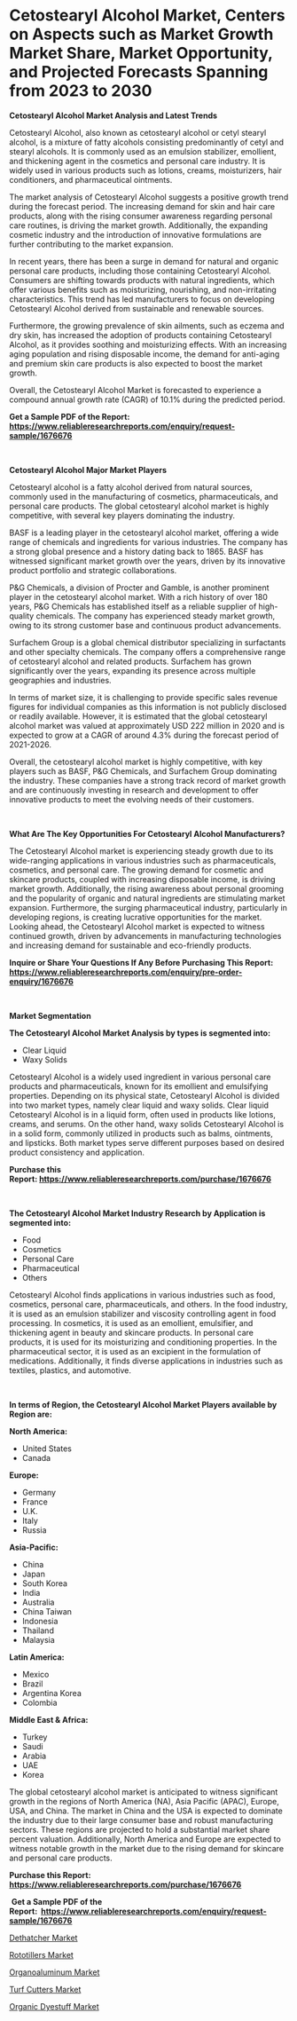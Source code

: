 <p><h1>Cetostearyl Alcohol Market, Centers on Aspects such as Market Growth Market Share, Market Opportunity, and Projected Forecasts Spanning from 2023 to 2030</h1></p><p><strong>Cetostearyl Alcohol Market Analysis and Latest Trends</strong></p>
<p><p>Cetostearyl Alcohol, also known as cetostearyl alcohol or cetyl stearyl alcohol, is a mixture of fatty alcohols consisting predominantly of cetyl and stearyl alcohols. It is commonly used as an emulsion stabilizer, emollient, and thickening agent in the cosmetics and personal care industry. It is widely used in various products such as lotions, creams, moisturizers, hair conditioners, and pharmaceutical ointments.</p><p>The market analysis of Cetostearyl Alcohol suggests a positive growth trend during the forecast period. The increasing demand for skin and hair care products, along with the rising consumer awareness regarding personal care routines, is driving the market growth. Additionally, the expanding cosmetic industry and the introduction of innovative formulations are further contributing to the market expansion.</p><p>In recent years, there has been a surge in demand for natural and organic personal care products, including those containing Cetostearyl Alcohol. Consumers are shifting towards products with natural ingredients, which offer various benefits such as moisturizing, nourishing, and non-irritating characteristics. This trend has led manufacturers to focus on developing Cetostearyl Alcohol derived from sustainable and renewable sources.</p><p>Furthermore, the growing prevalence of skin ailments, such as eczema and dry skin, has increased the adoption of products containing Cetostearyl Alcohol, as it provides soothing and moisturizing effects. With an increasing aging population and rising disposable income, the demand for anti-aging and premium skin care products is also expected to boost the market growth.</p><p>Overall, the Cetostearyl Alcohol Market is forecasted to experience a compound annual growth rate (CAGR) of 10.1% during the predicted period.</p></p>
<p><strong>Get a Sample PDF of the Report:&nbsp; <a href="https://www.reliableresearchreports.com/enquiry/request-sample/1676676">https://www.reliableresearchreports.com/enquiry/request-sample/1676676</a></strong></p>
<p>&nbsp;</p>
<p><strong>Cetostearyl Alcohol Major Market Players</strong></p>
<p><p>Cetostearyl alcohol is a fatty alcohol derived from natural sources, commonly used in the manufacturing of cosmetics, pharmaceuticals, and personal care products. The global cetostearyl alcohol market is highly competitive, with several key players dominating the industry.</p><p>BASF is a leading player in the cetostearyl alcohol market, offering a wide range of chemicals and ingredients for various industries. The company has a strong global presence and a history dating back to 1865. BASF has witnessed significant market growth over the years, driven by its innovative product portfolio and strategic collaborations.</p><p>P&G Chemicals, a division of Procter and Gamble, is another prominent player in the cetostearyl alcohol market. With a rich history of over 180 years, P&G Chemicals has established itself as a reliable supplier of high-quality chemicals. The company has experienced steady market growth, owing to its strong customer base and continuous product advancements.</p><p>Surfachem Group is a global chemical distributor specializing in surfactants and other specialty chemicals. The company offers a comprehensive range of cetostearyl alcohol and related products. Surfachem has grown significantly over the years, expanding its presence across multiple geographies and industries.</p><p>In terms of market size, it is challenging to provide specific sales revenue figures for individual companies as this information is not publicly disclosed or readily available. However, it is estimated that the global cetostearyl alcohol market was valued at approximately USD 222 million in 2020 and is expected to grow at a CAGR of around 4.3% during the forecast period of 2021-2026.</p><p>Overall, the cetostearyl alcohol market is highly competitive, with key players such as BASF, P&G Chemicals, and Surfachem Group dominating the industry. These companies have a strong track record of market growth and are continuously investing in research and development to offer innovative products to meet the evolving needs of their customers.</p></p>
<p>&nbsp;</p>
<p><strong>What Are The Key Opportunities For Cetostearyl Alcohol Manufacturers?</strong></p>
<p><p>The Cetostearyl Alcohol market is experiencing steady growth due to its wide-ranging applications in various industries such as pharmaceuticals, cosmetics, and personal care. The growing demand for cosmetic and skincare products, coupled with increasing disposable income, is driving market growth. Additionally, the rising awareness about personal grooming and the popularity of organic and natural ingredients are stimulating market expansion. Furthermore, the surging pharmaceutical industry, particularly in developing regions, is creating lucrative opportunities for the market. Looking ahead, the Cetostearyl Alcohol market is expected to witness continued growth, driven by advancements in manufacturing technologies and increasing demand for sustainable and eco-friendly products.</p></p>
<p><strong>Inquire or Share Your Questions If Any Before Purchasing This Report: <a href="https://www.reliableresearchreports.com/enquiry/pre-order-enquiry/1676676">https://www.reliableresearchreports.com/enquiry/pre-order-enquiry/1676676</a></strong></p>
<p>&nbsp;</p>
<p><strong>Market Segmentation</strong></p>
<p><strong>The Cetostearyl Alcohol Market Analysis by types is segmented into:</strong></p>
<p><ul><li>Clear Liquid</li><li>Waxy Solids</li></ul></p>
<p><p>Cetostearyl Alcohol is a widely used ingredient in various personal care products and pharmaceuticals, known for its emollient and emulsifying properties. Depending on its physical state, Cetostearyl Alcohol is divided into two market types, namely clear liquid and waxy solids. Clear liquid Cetostearyl Alcohol is in a liquid form, often used in products like lotions, creams, and serums. On the other hand, waxy solids Cetostearyl Alcohol is in a solid form, commonly utilized in products such as balms, ointments, and lipsticks. Both market types serve different purposes based on desired product consistency and application.</p></p>
<p><strong>Purchase this Report:&nbsp;<a href="https://www.reliableresearchreports.com/purchase/1676676">https://www.reliableresearchreports.com/purchase/1676676</a></strong></p>
<p>&nbsp;</p>
<p><strong>The Cetostearyl Alcohol Market Industry Research by Application is segmented into:</strong></p>
<p><ul><li>Food</li><li>Cosmetics</li><li>Personal Care</li><li>Pharmaceutical</li><li>Others</li></ul></p>
<p><p>Cetostearyl Alcohol finds applications in various industries such as food, cosmetics, personal care, pharmaceuticals, and others. In the food industry, it is used as an emulsion stabilizer and viscosity controlling agent in food processing. In cosmetics, it is used as an emollient, emulsifier, and thickening agent in beauty and skincare products. In personal care products, it is used for its moisturizing and conditioning properties. In the pharmaceutical sector, it is used as an excipient in the formulation of medications. Additionally, it finds diverse applications in industries such as textiles, plastics, and automotive.</p></p>
<p>&nbsp;</p>
<p><strong>In terms of Region, the Cetostearyl Alcohol Market Players available by Region are:</strong></p>
<p>
    <p> <strong> North America: </strong>
        <ul>
            <li>United States</li>
            <li>Canada</li>
        </ul>
        </p> 
    <p> <strong> Europe: </strong>
        <ul>
            <li>Germany</li>
            <li>France</li>
            <li>U.K.</li>
            <li>Italy</li>
            <li>Russia</li>
        </ul>
        </p> 
    <p> <strong> Asia-Pacific: </strong>
        <ul>
            <li>China</li>
            <li>Japan</li>
            <li>South Korea</li>
            <li>India</li>
            <li>Australia</li>
            <li>China Taiwan</li>
            <li>Indonesia</li>
            <li>Thailand</li>
            <li>Malaysia</li>
        </ul>
        </p> 
    <p> <strong> Latin America: </strong>
        <ul>
            <li>Mexico</li>
            <li>Brazil</li>
            <li>Argentina Korea</li>
            <li>Colombia</li>
        </ul>
        </p> 
    <p> <strong> Middle East & Africa: </strong>
        <ul>
            <li>Turkey</li>
            <li>Saudi</li>
            <li>Arabia</li>
            <li>UAE</li>
            <li>Korea</li>
        </ul>
    </p>
    </p>
<p><p>The global cetostearyl alcohol market is anticipated to witness significant growth in the regions of North America (NA), Asia Pacific (APAC), Europe, USA, and China. The market in China and the USA is expected to dominate the industry due to their large consumer base and robust manufacturing sectors. These regions are projected to hold a substantial market share percent valuation. Additionally, North America and Europe are expected to witness notable growth in the market due to the rising demand for skincare and personal care products.</p></p>
<p><strong>Purchase this Report: <a href="https://www.reliableresearchreports.com/purchase/1676676">https://www.reliableresearchreports.com/purchase/1676676</a></strong></p>
<p>&nbsp;<strong>Get a Sample PDF of the Report:&nbsp;&nbsp;<a href="https://www.reliableresearchreports.com/enquiry/request-sample/1676676">https://www.reliableresearchreports.com/enquiry/request-sample/1676676</a></strong></p>
<p><strong></strong></p>
<p><p><a href="https://medium.com/@amayabeahan/dethatcher-nbsp-market-focuses-on-market-share-size-and-projected-forecast-till-2030-f868956ca8c1">Dethatcher Market</a></p><p><a href="https://medium.com/@walterkutch/rototillers-market-insights-into-market-cagr-market-trends-and-growth-strategies-8e025b26e829">Rototillers Market</a></p><p><a href="https://github.com/deliacustodio40/Market-Research-Report-List-1/blob/main/organoaluminum-market.md">Organoaluminum Market</a></p><p><a href="https://medium.com/@lavernacole2023/turf-cutters-market-trends-and-market-analysis-forecasted-for-period-2023-2030-597ebae410f1">Turf Cutters Market</a></p><p><a href="https://github.com/maliyahmorrow6654/Market-Research-Report-List-1/blob/main/organic-dyestuff-market.md">Organic Dyestuff Market</a></p></p>